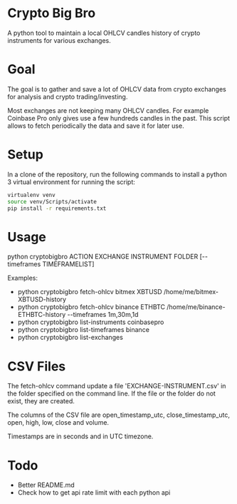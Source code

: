 # Crypto Big Bro

A python tool to maintain a local OHLCV candles history of crypto instruments for various exchanges.

# Goal

The goal is to gather and save a lot of OHLCV data from crypto exchanges for analysis and crypto trading/investing.

Most exchanges are not keeping many OHLCV candles. For example Coinbase Pro only gives use a few hundreds candles in the past. This script allows to fetch periodically the data and save it for later use.

# Setup

In a clone of the repository, run the following commands to install a python 3 virtual environment for running the script:

```bash
virtualenv venv
source venv/Scripts/activate
pip install -r requirements.txt
```

# Usage

python cryptobigbro ACTION EXCHANGE INSTRUMENT FOLDER [--timeframes TIMEFRAMELIST]

Examples:

- python cryptobigbro fetch-ohlcv bitmex XBTUSD /home/me/bitmex-XBTUSD-history
- python cryptobigbro fetch-ohlcv binance ETHBTC /home/me/binance-ETHBTC-history --timeframes 1m,30m,1d
- python cryptobigbro list-instruments coinbasepro
- python cryptobigbro list-timeframes binance
- python cryptobigbro list-exchanges

# CSV Files

The fetch-ohlcv command update a file 'EXCHANGE-INSTRUMENT.csv' in the folder specified on the command line. If the file or the folder do not exist, they are created.

The columns of the CSV file are open_timestamp_utc, close_timestamp_utc, open, high, low, close and volume.

Timestamps are in seconds and in UTC timezone.

# Todo

- Better README.md
- Check how to get api rate limit with each python api